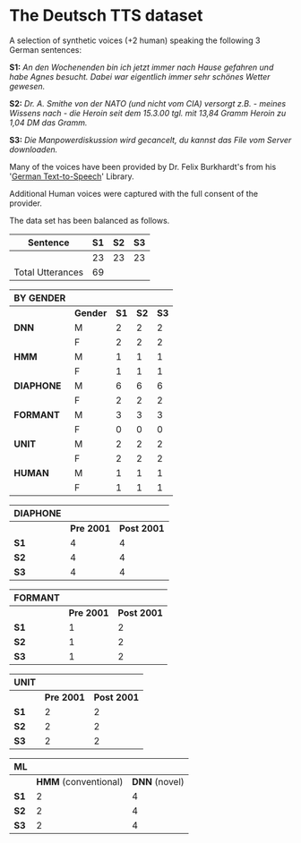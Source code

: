 # The Deutsch TTS dataset 



A selection of synthetic voices (+2 human) speaking the following 3 German sentences: 



**S1:**  *An den Wochenenden bin ich jetzt immer nach Hause gefahren und habe Agnes besucht. Dabei war eigentlich immer sehr schönes Wetter gewesen.* 

**S2:** *Dr. A. Smithe von der NATO (und nicht vom CIA) versorgt z.B. - meines Wissens nach - die Heroin seit dem 15.3.00 tgl. mit 13,84 Gramm Heroin zu 1,04 DM das Gramm.* 

**S3:** *Die Manpowerdiskussion wird gecancelt, du kannst das File vom Server downloaden.* 



Many of the voices have been provided by Dr. Felix Burkhardt's from his '[German Text-to-Speech](http://ttssamples.syntheticspeech.de/)' Library. 



Additional Human voices were captured with the full consent of the provider. 







The data set has been balanced as follows. 



| Sentence         | S1   | S2   | S3   |
| ---------------- | ---- | ---- | ---- |
|                  | 23   | 23   | 23   |
| Total Utterances | 69   |      |      |

| BY GENDER    |            |        |        |        |
| ------------ | ---------- | ------ | ------ | ------ |
|              | **Gender** | **S1** | **S2** | **S3** |
| **DNN**      | M          | 2      | 2      | 2      |
|              | F          | 2      | 2      | 2      |
| **HMM**      | M          | 1      | 1      | 1      |
|              | F          | 1      | 1      | 1      |
| **DIAPHONE** | M          | 6      | 6      | 6      |
|              | F          | 2      | 2      | 2      |
| **FORMANT**  | M          | 3      | 3      | 3      |
|              | F          | 0      | 0      | 0      |
| **UNIT**     | M          | 2      | 2      | 2      |
|              | F          | 2      | 2      | 2      |
| **HUMAN**    | M          | 1      | 1      | 1      |
|              | F          | 1      | 1      | 1      |

| DIAPHONE |                  |                   |
| -------- | ---------------- | ----------------- |
|          | **Pre** **2001** | **Post** **2001** |
| **S1**   | 4                | 4                 |
| **S2**   | 4                | 4                 |
| **S3**   | 4                | 4                 |

| FORMANT |              |               |
| ------- | ------------ | ------------- |
|         | **Pre 2001** | **Post 2001** |
| **S1**  | 1            | 2             |
| **S2**  | 1            | 2             |
| **S3**  | 1            | 2             |

| UNIT   |              |               |
| ------ | ------------ | ------------- |
|        | **Pre 2001** | **Post 2001** |
| **S1** | 2            | 2             |
| **S2** | 2            | 2             |
| **S3** | 2            | 2             |

| ML     |                        |                 |
| ------ | ---------------------- | --------------- |
|        | **HMM** (conventional) | **DNN** (novel) |
| **S1** | 2                      | 4               |
| **S2** | 2                      | 4               |
| **S3** | 2                      | 4               |